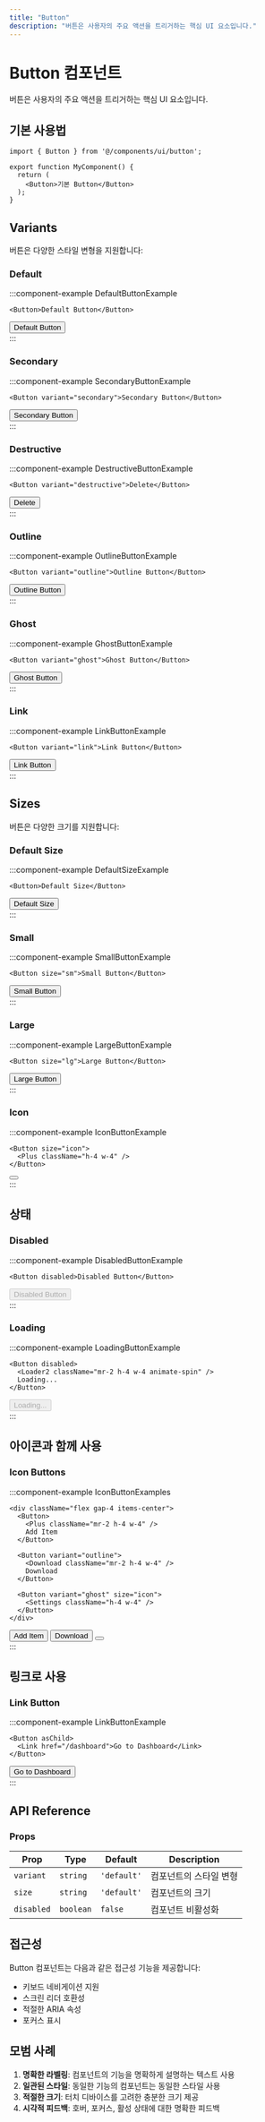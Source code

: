 ```yaml
---
title: "Button"
description: "버튼은 사용자의 주요 액션을 트리거하는 핵심 UI 요소입니다."
---
```


# Button 컴포넌트

버튼은 사용자의 주요 액션을 트리거하는 핵심 UI 요소입니다.

## 기본 사용법

```tsx
import { Button } from '@/components/ui/button';

export function MyComponent() {
  return (
    <Button>기본 Button</Button>
  );
}
```

## Variants

버튼은 다양한 스타일 변형을 지원합니다:

### Default

:::component-example DefaultButtonExample
```tsx
<Button>Default Button</Button>
```

<div>
<Button>Default Button</Button>
</div>
:::

### Secondary

:::component-example SecondaryButtonExample
```tsx
<Button variant="secondary">Secondary Button</Button>
```

<div>
<Button variant="secondary">Secondary Button</Button>
</div>
:::

### Destructive

:::component-example DestructiveButtonExample
```tsx
<Button variant="destructive">Delete</Button>
```

<div>
<Button variant="destructive">Delete</Button>
</div>
:::

### Outline

:::component-example OutlineButtonExample
```tsx
<Button variant="outline">Outline Button</Button>
```

<div>
<Button variant="outline">Outline Button</Button>
</div>
:::

### Ghost

:::component-example GhostButtonExample
```tsx
<Button variant="ghost">Ghost Button</Button>
```

<div>
<Button variant="ghost">Ghost Button</Button>
</div>
:::

### Link

:::component-example LinkButtonExample
```tsx
<Button variant="link">Link Button</Button>
```

<div>
<Button variant="link">Link Button</Button>
</div>
:::

## Sizes

버튼은 다양한 크기를 지원합니다:

### Default Size

:::component-example DefaultSizeExample
```tsx
<Button>Default Size</Button>
```

<div>
<Button>Default Size</Button>
</div>
:::

### Small

:::component-example SmallButtonExample
```tsx
<Button size="sm">Small Button</Button>
```

<div>
<Button size="sm">Small Button</Button>
</div>
:::

### Large

:::component-example LargeButtonExample
```tsx
<Button size="lg">Large Button</Button>
```

<div>
<Button size="lg">Large Button</Button>
</div>
:::

### Icon

:::component-example IconButtonExample
```tsx
<Button size="icon">
  <Plus className="h-4 w-4" />
</Button>
```

<div>
<Button size="icon">
  <Plus className="h-4 w-4" />
</Button>
</div>
:::

## 상태

### Disabled

:::component-example DisabledButtonExample
```tsx
<Button disabled>Disabled Button</Button>
```

<div>
<Button disabled>Disabled Button</Button>
</div>
:::

### Loading

:::component-example LoadingButtonExample
```tsx
<Button disabled>
  <Loader2 className="mr-2 h-4 w-4 animate-spin" />
  Loading...
</Button>
```

<div>
<Button disabled>
  <Loader2 className="mr-2 h-4 w-4 animate-spin" />
  Loading...
</Button>
</div>
:::

## 아이콘과 함께 사용

### Icon Buttons

:::component-example IconButtonExamples
```tsx
<div className="flex gap-4 items-center">
  <Button>
    <Plus className="mr-2 h-4 w-4" />
    Add Item
  </Button>
  
  <Button variant="outline">
    <Download className="mr-2 h-4 w-4" />
    Download
  </Button>
  
  <Button variant="ghost" size="icon">
    <Settings className="h-4 w-4" />
  </Button>
</div>
```

<div>
<div className="flex gap-4 items-center">
  <Button>
    <Plus className="mr-2 h-4 w-4" />
    Add Item
  </Button>
  
  <Button variant="outline">
    <Download className="mr-2 h-4 w-4" />
    Download
  </Button>
  
  <Button variant="ghost" size="icon">
    <Settings className="h-4 w-4" />
  </Button>
</div>
</div>
:::

## 링크로 사용

### Link Button

:::component-example LinkButtonExample
```tsx
<Button asChild>
  <Link href="/dashboard">Go to Dashboard</Link>
</Button>
```

<div>
<Button asChild>
  <Link href="/dashboard">Go to Dashboard</Link>
</Button>
</div>
:::

## API Reference

### Props

| Prop | Type | Default | Description |
|------|------|---------|-------------|
| `variant` | `string` | `'default'` | 컴포넌트의 스타일 변형 |
| `size` | `string` | `'default'` | 컴포넌트의 크기 |
| `disabled` | `boolean` | `false` | 컴포넌트 비활성화 |

## 접근성

Button 컴포넌트는 다음과 같은 접근성 기능을 제공합니다:

- 키보드 네비게이션 지원
- 스크린 리더 호환성
- 적절한 ARIA 속성
- 포커스 표시

## 모범 사례

1. **명확한 라벨링**: 컴포넌트의 기능을 명확하게 설명하는 텍스트 사용
2. **일관된 스타일**: 동일한 기능의 컴포넌트는 동일한 스타일 사용
3. **적절한 크기**: 터치 디바이스를 고려한 충분한 크기 제공
4. **시각적 피드백**: 호버, 포커스, 활성 상태에 대한 명확한 피드백
